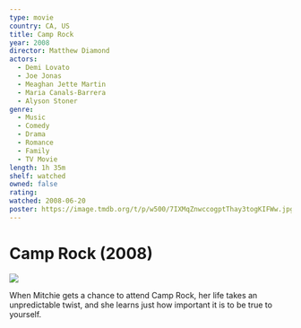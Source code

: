```yaml
---
type: movie
country: CA, US
title: Camp Rock
year: 2008
director: Matthew Diamond
actors:
  - Demi Lovato
  - Joe Jonas
  - Meaghan Jette Martin
  - Maria Canals-Barrera
  - Alyson Stoner
genre:
  - Music
  - Comedy
  - Drama
  - Romance
  - Family
  - TV Movie
length: 1h 35m
shelf: watched
owned: false
rating:
watched: 2008-06-20
poster: https://image.tmdb.org/t/p/w500/7IXMqZnwccogptThay3togKIFWw.jpg
---
```


# Camp Rock (2008)

![](https://image.tmdb.org/t/p/w500/7IXMqZnwccogptThay3togKIFWw.jpg)

When Mitchie gets a chance to attend Camp Rock, her life takes an unpredictable twist, and she learns just how important it is to be true to yourself.